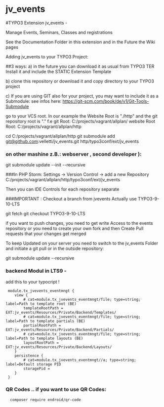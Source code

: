 # jv_events
#TYPO3 Extension jv_events - 

Manage Events, Seminars, Classes and registrations


See the Documentation Folder in this extension and in the Future the Wiki pages

Adding jv_events to your TYPO3 Project:

##3 ways:
a) in the future you can download it as usual from TYPO3 TER
Install it and include the STATIC Extension Template

b) clone this repository or download it and copy directory to your TYPO3 project

c) If you are using GIT also for your project, you may want to include it as a  Submodule:
see infos here:  https://git-scm.com/book/de/v1/Git-Tools-Submodule

go to your VCS root. In our example the Website Root is "./http" and the git repository root is "."
f.e 
git Root: C:/projects/vagrant/allplan/
website Root Root: C:/projects/vagrant/allplan/http

cd C:/projects/vagrant/allplan/http
git submodule add git@github.com:velletti/jv_events.git http/typo3conf/ext/jv_events


### on other mashine z.B.: webserver , second developer ):
  git submodule update --init --recursive
  
###In PHP Storm:
Settings -> Version Control -> add a new Repository  
C:/projects/vagrant/allplan/http/typo3conf/ext/jv_events

Then you can IDE Controls for each repository separate

###IMPORTANT : Checkout a branch from jvevents 
 Actually use TYPO3-9-10-LTS 
 
 git fetch
 git checkout TYPO3-9-10-LTS
 
 if you want to push changes, you need to get write Access to the events repository or you need to create your own fork
 and then Create Pull requests  that your changes get merged
 
 
  
 To keep Updated on your server you need to switch to the jv_events Folder and initiate a 
 git pull 
 or in the outside repository:
 
 git submodule update --recursive
 
 ### backend Modul in LTS9 - 
 add this to your typocript ! 
 
     
     module.tx_jvevents_eventmngt {
     	view {
     		# cat=module.tx_jvevents_eventmngt/file; type=string; label=Path to template root (BE)
     		templateRootPath = EXT:jv_events/Resources/Private/Backend/Templates/
     		# cat=module.tx_jvevents_eventmngt/file; type=string; label=Path to template partials (BE)
     		partialRootPath = EXT:jv_events/Resources/Private/Backend/Partials/
     		# cat=module.tx_jvevents_eventmngt/file; type=string; label=Path to template layouts (BE)
     		layoutRootPath = EXT:jv_events/Resources/Private/Backend/Layouts/
     	}
     	persistence {
     		# cat=module.tx_jvevents_eventmngt//a; type=string; label=Default storage PID
     		storagePid =
     	}
     }
 

 

 ### QR Codes .. if you want to use QR Codes:
 
      composer require endroid/qr-code
      
      

  
 

